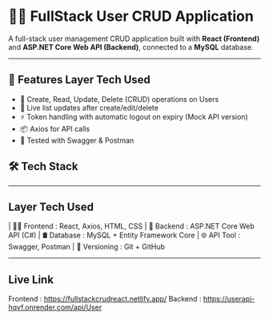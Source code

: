 # 👨‍💻 FullStack User CRUD Application

A full-stack user management CRUD application built with **React (Frontend)** and **ASP.NET Core Web API (Backend)**, connected to a **MySQL** database.

---

## 🚀 Features  Layer          Tech Used
- 👥 Create, Read, Update, Delete (CRUD) operations on Users
- 🔄 Live list updates after create/edit/delete
- ⚡ Token handling with automatic logout on expiry (Mock API version)
- 📦 Axios for API calls
- 🧪 Tested with Swagger & Postman

 ## 🛠 Tech Stack 
 -----------------------------------------
##  Layer          Tech Used               

| 👨‍🎨 Frontend      : React, Axios, HTML, CSS
| 🔧 Backend       : ASP.NET Core Web API (C#)
| 🛢 Database       :  MySQL + Entity Framework Core 
| 🌐 API Tool      : Swagger, Postman
| 🔁 Versioning    : Git + GitHub

---
## Live Link 
Frontend :  https://fullstackcrudreact.netlify.app/
Backend  : https://userapi-hqvf.onrender.com/api/User

